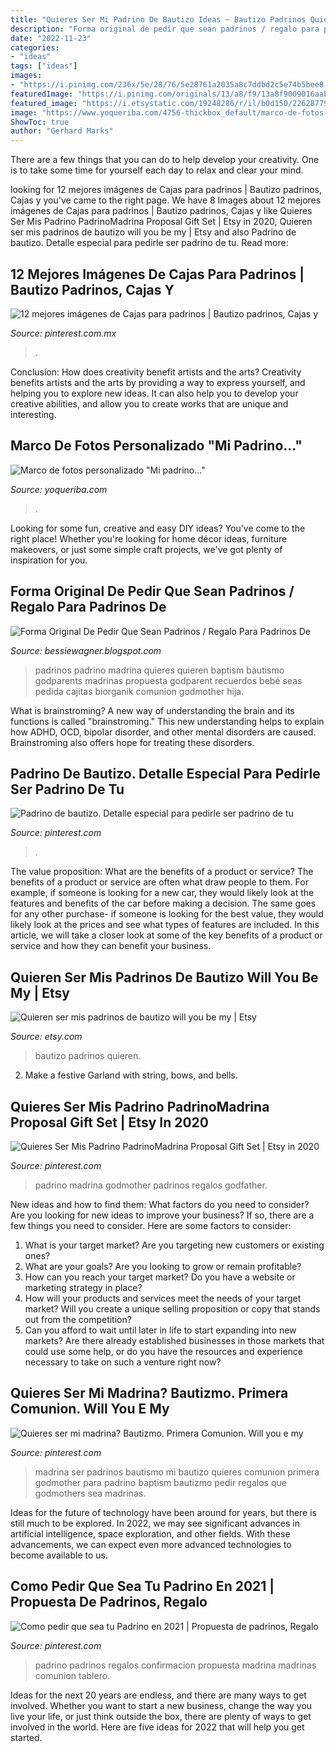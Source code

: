 ```yaml
---
title: "Quieres Ser Mi Padrino De Bautizo Ideas ~ Bautizo Padrinos Quieren"
description: "Forma original de pedir que sean padrinos / regalo para padrinos de"
date: "2022-11-23"
categories:
- "ideas"
tags: ["ideas"]
images:
- "https://i.pinimg.com/236x/5e/28/76/5e28761a2035a8c7ddbd2c5e74b5bee8.jpg"
featuredImage: "https://i.pinimg.com/originals/13/a8/f9/13a8f9009016aab06713607c117a3417.jpg"
featured_image: "https://i.etsystatic.com/19248286/r/il/b0d150/2262877964/il_570xN.2262877964_49jf.jpg"
image: "https://www.yoqueriba.com/4756-thickbox_default/marco-de-fotos-personalizado-mi-madrina.jpg"
ShowToc: true
author: "Gerhard Marks"
---
```



There are a few things that you can do to help develop your creativity. One is to take some time for yourself each day to relax and clear your mind.

	

		
looking for 12 mejores imágenes de Cajas para padrinos | Bautizo padrinos, Cajas y you've came to the right page. We have 8 Images about 12 mejores imágenes de Cajas para padrinos | Bautizo padrinos, Cajas y like Quieres Ser Mis Padrino PadrinoMadrina Proposal Gift Set | Etsy in 2020, Quieren ser mis padrinos de bautizo will you be my | Etsy and also Padrino de bautizo. Detalle especial para pedirle ser padrino de tu. Read more:
		
    
## 12 Mejores Imágenes De Cajas Para Padrinos | Bautizo Padrinos, Cajas Y

<img loading=lazy src="https://i.pinimg.com/236x/5e/28/76/5e28761a2035a8c7ddbd2c5e74b5bee8.jpg" onerror="this.onerror=null;this.src='https://tse1.mm.bing.net/th?id=OIP.DZlieOC7wY-Y97pPxT87xwAAAA&amp;pid=15.1';" alt="12 mejores imágenes de Cajas para padrinos | Bautizo padrinos, Cajas y">

_Source: pinterest.com.mx_

>. 

	

Conclusion: How does creativity benefit artists and the arts?
Creativity benefits artists and the arts by providing a way to express yourself, and helping you to explore new ideas. It can also help you to develop your creative abilities, and allow you to create works that are unique and interesting.

    
## Marco De Fotos Personalizado &quot;Mi Padrino...&quot;

<img loading=lazy src="https://www.yoqueriba.com/4756-thickbox_default/marco-de-fotos-personalizado-mi-madrina.jpg" onerror="this.onerror=null;this.src='https://tse2.mm.bing.net/th?id=OIP.wrwdu-Ekhs56MwE7LQ1_TAHaHa&amp;pid=15.1';" alt="Marco de fotos personalizado &quot;Mi padrino...&quot;">

_Source: yoqueriba.com_

>. 

	

Looking for some fun, creative and easy DIY ideas? You've come to the right place! Whether you're looking for home décor ideas, furniture makeovers, or just some simple craft projects, we've got plenty of inspiration for you.

    
## Forma Original De Pedir Que Sean Padrinos / Regalo Para Padrinos De

<img loading=lazy src="https://i.pinimg.com/originals/d8/4a/7d/d84a7d1803d358b2ee0ad8cc416f7859.jpg" onerror="this.onerror=null;this.src='https://tse2.mm.bing.net/th?id=OIP.DzUfuH5t3ZznvEun19EKBAHaJ3&amp;pid=15.1';" alt="Forma Original De Pedir Que Sean Padrinos / Regalo Para Padrinos De">

_Source: bessiewagner.blogspot.com_

>padrinos padrino madrina quieres quieren baptism bautismo godparents madrinas propuesta godparent recuerdos bebé seas pedida cajitas biorganik comunion godmother hija. 

	

What is brainstroming?
A new way of understanding the brain and its functions is called "brainstroming." This new understanding helps to explain how ADHD, OCD, bipolar disorder, and other mental disorders are caused. Brainstroming also offers hope for treating these disorders.

    
## Padrino De Bautizo. Detalle Especial Para Pedirle Ser Padrino De Tu

<img loading=lazy src="https://i.pinimg.com/originals/a3/a6/82/a3a682805397f0370a43bc3d35be0933.jpg" onerror="this.onerror=null;this.src='https://tse2.mm.bing.net/th?id=OIP.cF5MGgruJe3fuu0unRK0WAHaJ2&amp;pid=15.1';" alt="Padrino de bautizo. Detalle especial para pedirle ser padrino de tu">

_Source: pinterest.com_

>. 

	

The value proposition: What are the benefits of a product or service?
The benefits of a product or service are often what draw people to them. For example, if someone is looking for a new car, they would likely look at the features and benefits of the car before making a decision. The same goes for any other purchase- if someone is looking for the best value, they would likely look at the prices and see what types of features are included. In this article, we will take a closer look at some of the key benefits of a product or service and how they can benefit your business.

    
## Quieren Ser Mis Padrinos De Bautizo Will You Be My | Etsy

<img loading=lazy src="https://i.etsystatic.com/19248286/r/il/b0d150/2262877964/il_570xN.2262877964_49jf.jpg" onerror="this.onerror=null;this.src='https://tse4.mm.bing.net/th?id=OIP.iOsyTtLvhWjm2sKUugMkbwHaJQ&amp;pid=15.1';" alt="Quieren ser mis padrinos de bautizo will you be my | Etsy">

_Source: etsy.com_

>bautizo padrinos quieren. 

	

2. Make a festive Garland with string, bows, and bells.

    
## Quieres Ser Mis Padrino PadrinoMadrina Proposal Gift Set | Etsy In 2020

<img loading=lazy src="https://i.pinimg.com/originals/cc/5a/a1/cc5aa15868e9555419c9b677eda939bc.jpg" onerror="this.onerror=null;this.src='https://tse2.mm.bing.net/th?id=OIP.wme6E4ykbEZtijPEZ7Z-QQHaJ4&amp;pid=15.1';" alt="Quieres Ser Mis Padrino PadrinoMadrina Proposal Gift Set | Etsy in 2020">

_Source: pinterest.com_

>padrino madrina godmother padrinos regalos godfather. 

	

New ideas and how to find them: What factors do you need to consider?
Are you looking for new ideas to improve your business? If so, there are a few things you need to consider. Here are some factors to consider:
1) What is your target market? Are you targeting new customers or existing ones? 
2) What are your goals? Are you looking to grow or remain profitable? 
3) How can you reach your target market? Do you have a website or marketing strategy in place? 
4) How will your products and services meet the needs of your target market? Will you create a unique selling proposition or copy that stands out from the competition? 
5) Can you afford to wait until later in life to start expanding into new markets? Are there already established businesses in those markets that could use some help, or do you have the resources and experience necessary to take on such a venture right now?

    
## Quieres Ser Mi Madrina? Bautizmo. Primera Comunion. Will You E My

<img loading=lazy src="https://i.pinimg.com/originals/13/a8/f9/13a8f9009016aab06713607c117a3417.jpg" onerror="this.onerror=null;this.src='https://tse1.mm.bing.net/th?id=OIP.LUEdy2sYonJS_JM9TXck5gHaJ4&amp;pid=15.1';" alt="Quieres ser mi madrina? Bautizmo. Primera Comunion. Will you e my">

_Source: pinterest.com_

>madrina ser padrinos bautismo mi bautizo quieres comunion primera godmother para padrino baptism bautizmo pedir regalos que godmothers sea madrinas. 

	

Ideas for the future of technology have been around for years, but there is still much to be explored. In 2022, we may see significant advances in artificial intelligence, space exploration, and other fields. With these advancements, we can expect even more advanced technologies to become available to us.

    
## Como Pedir Que Sea Tu Padrino En 2021 | Propuesta De Padrinos, Regalo

<img loading=lazy src="https://i.pinimg.com/originals/5e/28/76/5e28761a2035a8c7ddbd2c5e74b5bee8.jpg" onerror="this.onerror=null;this.src='https://tse3.mm.bing.net/th?id=OIP.t5FAmPU7HNjOoVzxBEckBAHaNL&amp;pid=15.1';" alt="Como pedir que sea tu Padrino en 2021 | Propuesta de padrinos, Regalo">

_Source: pinterest.com_

>padrino padrinos regalos confirmacion propuesta madrina madrinas comunion tablero. 

	

Ideas for the next 20 years are endless, and there are many ways to get involved. Whether you want to start a new business, change the way you live your life, or just think outside the box, there are plenty of ways to get involved in the world. Here are five ideas for 2022 that will help you get started.

